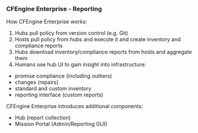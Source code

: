 ### CFEngine Enterprise - Reporting

How CFEngine Enterprise works:

1. Hubs pull policy from version control (e.g. Git)
2. Hosts pull policy from hubs and execute it and create inventory and compliance reports
3. Hubs download inventory/compliance reports from hosts and aggregate them
4. Humans use hub UI to gain insight into infrastructure:

  - promise compliance (including outliers)
  - changes (repairs)
  - standard and custom inventory
  - reporting interface (custom reports)

CFEngine Enterprise introduces additional components:

- Hub (report collection)
- Mission Portal (Admin/Reporting GUI)
